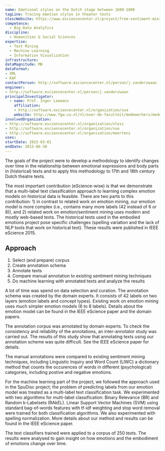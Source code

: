 ```yaml
---
name: Emotional styles on the Dutch stage between 1600-1800
tagLine: Tracing emotion styles in theater texts
nlescWebsite: https://www.esciencecenter.nl/project/from-sentiment-mining-to-mining-embodied-emotions
competence:
  - Big Data Analytics
discipline:
  - Humanities & Social Sciences
expertise:
  - Text Mining
  - Machine Learning
  - Information Visualization
infrastructure:
dataMagnitude: MB
dataFormat:
- XML
- KAF
contactPerson: http://software.esciencecenter.nl/person/j.vanderzwaan
engineer:
- http://software.esciencecenter.nl/person/j.vanderzwaan
principalInvestigator:
  - name: Prof. Inger Leemans
    affiliation:
    - http://software.esciencecenter.nl/organization/vua
    website: http://www.fgw.vu.nl/nl/over-de-faculteit/medewerkers/medewerkers-i-l/prof-dr-i-leemans/index.aspx
involvedOrganization:
- http://software.esciencecenter.nl/organization/nlesc
- http://software.esciencecenter.nl/organization/vua
- http://software.esciencecenter.nl/organization/meertens
uses:
startDate: 2015-03-01
endDate: 2015-06-30
---
```


The goals of the project were to develop a methodology to identify changes
over time in the relationship between emotional expressions and body parts in
(historical) texts and  to apply this methodology to 17th and 18th century
Dutch theatre texts.

The most important contribution (eScience-wise) is that we demonstrate that
a multi-label text classification approach to learning complex emotion models
on historical data is feasible. There are two parts to this contribution: 1)
in contrast to related work on emotion mining, our emotion model is more complex
(i.e., contains many more labels (42 instead of 6 or 8)), and 2) related work on
emotion/sentiment mining uses modern and mostly web-based texts. The historical
texts used in the embodied emotions project pose specific challenges (spelling
variation and the lack of NLP tools that work on historical text).
These results were published in IEEE eScience 2015.

## Approach

1. Select (and prepare) corpus
2. Create annotation schema
3. Annotate texts
4. Compare manual annotation to existing sentiment mining techniques
4. Do machine learning with annotated texts and analyze the results

A lot of time was spend on data selection and curation. The annotation schema
was created by the domain experts. It consists of 42 labels
on two layers (emotion labels and concept types). Existing work on emotion mining
uses much simpler emotion models (6 to 8 labels). Details about the emotion model
can be found in the IEEE eScience paper and the domain papers.

The annotation corpus was annotated by domain experts. To check the consistency
and reliability of the annotations, an inter-annotator study was carried out.
The results of this study show that annotating texts using our annotation scheme
was quite difficult. See the IEEE eScience paper for details.

The manual annotations were compared to existing sentiment mining techniques,
including Linguistic Inquiry and Word Count (LIWC)
a dictionary method that counts the occurences of words in different
(psychological) categories, including postive and negative emotions.

For the machine learning part of the project, we followed the approach used in
the SpuDisc project; the problem of predicting labels from our emotion model was
treated as a multi-label text classification task. We experimented with two
algorithms for multi-label classification: Binary Relevance (BR) and
Random k-Labelsets (RAkEL). Linear Support Vector Machines (SVM) using
standard bag-of-words features with tf-idf weighting and stop
word removal were trained for both classification algorithms.
We also experimented with spelling normalization. More details about our method
and results can be found in the IEEE eScience paper.

The text classifiers trained were applied to a corpus of 250 texts. The results
were analysed to gain insight on how emotions and the embodiment of emotions
change over time.
